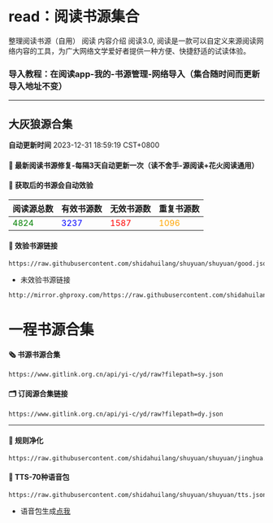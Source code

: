 # read：阅读书源集合
整理阅读书源（自用）
 阅读
 内容介绍
阅读3.0, 阅读是一款可以自定义来源阅读网络内容的工具，为广大网络文学爱好者提供一种方便、快捷舒适的试读体验。

### 导入教程：在阅读app-我的-书源管理-网络导入（集合随时间而更新 导入地址不变）
------

## 大灰狼源合集

**自动更新时间** 2023-12-31 18:59:19 CST+0800

#### 🚩 最新阅读书源修复-每隔3天自动更新一次（读不舍手-源阅读+花火阅读通用）

#### 🚩 获取后的书源会自动效验

<!-- 更新位置开始 -->
| 阅读源总数 | 有效书源数 | 无效书源数 | 重复书源数 |
|------------|------------|------------|--------------|
| <span style="color:green;">4824</span> | <span style="color:blue;">3237</span> | <span style="color:red;">1587</span> | <span style="color:orange;">1096</span> |
<!-- 更新位置结束 -->
#### 🚩 效验书源链接
```
https://raw.githubusercontent.com/shidahuilang/shuyuan/shuyuan/good.json
```
- 未效验书源链接
```
http://mirror.ghproxy.com/https://raw.githubusercontent.com/shidahuilang/shuyuan/shuyuan/book.json
```

# 一程书源合集

#### 🗞️ 书源书源合集
```
https://www.gitlink.org.cn/api/yi-c/yd/raw?filepath=sy.json
```
#### 🗂️ 订阅源合集链接
```
https://www.gitlink.org.cn/api/yi-c/yd/raw?filepath=dy.json
```
-------------
#### 🚩 规则净化
```
https://raw.githubusercontent.com/shidahuilang/shuyuan/shuyuan/jinghua.json
```
#### 🚩 TTS-70种语音包
```
https://raw.githubusercontent.com/shidahuilang/shuyuan/shuyuan/tts.json
```
- 语音包生成[点我](https://tts.dalang.eu.org/)
